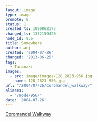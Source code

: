 ```yaml
---
layout: image
type: image
promote: 0
status: 1
created_ts: 1090862175
changed_ts: 1372159420
node_id: 956
title: Somewhere
author: anj
created: '2004-07-26'
changed: '2013-06-25'
tags:
  - Taranaki
images:
  - src: image/images/128_2823-956.jpg
    name: 128_2823-956.jpg
url: "/2004/07/26/coromandel_walkway/"
aliases:
  - "/node/956/"
date: '2004-07-26'
---
```

[Coromandel Walkway](http://www.doc.govt.nz/templates/trackandwalk.aspx?id=35888)

